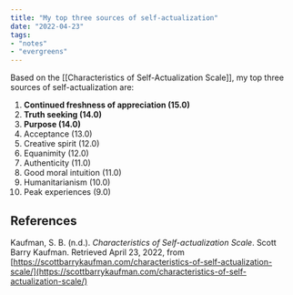 ```yaml
---
title: "My top three sources of self-actualization"
date: "2022-04-23"
tags:
- "notes"
- "evergreens"
---
```


Based on the [[Characteristics of Self-Actualization Scale]], my top three sources of self-actualization are:

1. **Continued freshness of appreciation (15.0)**
2. **Truth seeking (14.0)**
3. **Purpose (14.0)**
4. Acceptance (13.0)
5. Creative spirit (12.0)
6. Equanimity (12.0)
7. Authenticity (11.0)
8. Good moral intuition (11.0)
9. Humanitarianism (10.0)
10. Peak experiences (9.0)

## References

Kaufman, S. B. (n.d.). _Characteristics of Self-actualization Scale_. Scott Barry Kaufman. Retrieved April 23, 2022, from [https://scottbarrykaufman.com/characteristics-of-self-actualization-scale/](https://scottbarrykaufman.com/characteristics-of-self-actualization-scale/)